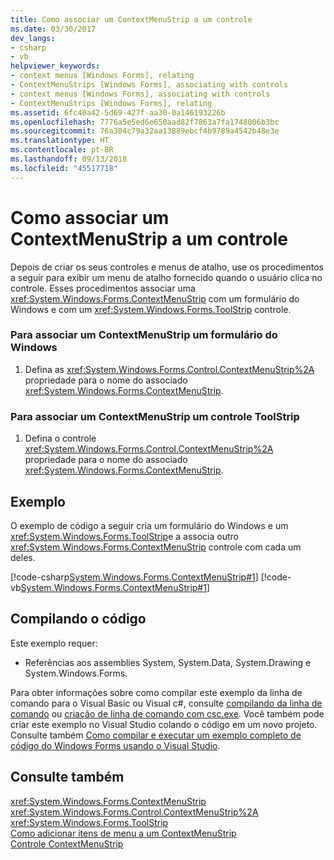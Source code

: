 ```yaml
---
title: Como associar um ContextMenuStrip a um controle
ms.date: 03/30/2017
dev_langs:
- csharp
- vb
helpviewer_keywords:
- context menus [Windows Forms], relating
- ContextMenuStrips [Windows Forms], associating with controls
- context menus [Windows Forms], associating with controls
- ContextMenuStrips [Windows Forms], relating
ms.assetid: 6fc40a42-5d69-427f-aa30-0a146193226b
ms.openlocfilehash: 7776a5e5ed6e650aad82f7863a7fa1748006b3bc
ms.sourcegitcommit: 76a304c79a32aa13889ebcf4b9789a4542b48e3e
ms.translationtype: HT
ms.contentlocale: pt-BR
ms.lasthandoff: 09/13/2018
ms.locfileid: "45517718"
---
```

# <a name="how-to-associate-a-contextmenustrip-with-a-control"></a>Como associar um ContextMenuStrip a um controle
Depois de criar os seus controles e menus de atalho, use os procedimentos a seguir para exibir um menu de atalho fornecido quando o usuário clica no controle. Esses procedimentos associar uma <xref:System.Windows.Forms.ContextMenuStrip> com um formulário do Windows e com um <xref:System.Windows.Forms.ToolStrip> controle.  
  
### <a name="to-associate-a-contextmenustrip-with-a-windows-form"></a>Para associar um ContextMenuStrip um formulário do Windows  
  
1.  Defina as <xref:System.Windows.Forms.Control.ContextMenuStrip%2A> propriedade para o nome do associado <xref:System.Windows.Forms.ContextMenuStrip>.  
  
### <a name="to-associate-a-contextmenustrip-with-a-toolstrip-control"></a>Para associar um ContextMenuStrip um controle ToolStrip  
  
1.  Defina o controle <xref:System.Windows.Forms.Control.ContextMenuStrip%2A> propriedade para o nome do associado <xref:System.Windows.Forms.ContextMenuStrip>.  
  
## <a name="example"></a>Exemplo  
 O exemplo de código a seguir cria um formulário do Windows e um <xref:System.Windows.Forms.ToolStrip>e a associa outro <xref:System.Windows.Forms.ContextMenuStrip> controle com cada um deles.  
  
 [!code-csharp[System.Windows.Forms.ContextMenuStrip#1](../../../../samples/snippets/csharp/VS_Snippets_Winforms/System.Windows.Forms.ContextMenuStrip/CS/form1.cs#1)]
 [!code-vb[System.Windows.Forms.ContextMenuStrip#1](../../../../samples/snippets/visualbasic/VS_Snippets_Winforms/System.Windows.Forms.ContextMenuStrip/VB/form1.vb#1)]  
  
## <a name="compiling-the-code"></a>Compilando o código  
 Este exemplo requer:  
  
-   Referências aos assemblies System, System.Data, System.Drawing e System.Windows.Forms.  
  
 Para obter informações sobre como compilar este exemplo da linha de comando para o Visual Basic ou Visual c#, consulte [compilando da linha de comando](~/docs/visual-basic/reference/command-line-compiler/building-from-the-command-line.md) ou [criação de linha de comando com csc.exe](~/docs/csharp/language-reference/compiler-options/command-line-building-with-csc-exe.md). Você também pode criar este exemplo no Visual Studio colando o código em um novo projeto.  Consulte também [Como compilar e executar um exemplo completo de código do Windows Forms usando o Visual Studio](https://msdn.microsoft.com/library/Bb129228\(v=vs.110\)).  
  
## <a name="see-also"></a>Consulte também  
 <xref:System.Windows.Forms.ContextMenuStrip>  
 <xref:System.Windows.Forms.Control.ContextMenuStrip%2A>  
 <xref:System.Windows.Forms.ToolStrip>  
 [Como adicionar itens de menu a um ContextMenuStrip](../../../../docs/framework/winforms/controls/how-to-add-menu-items-to-a-contextmenustrip.md)  
 [Controle ContextMenuStrip](../../../../docs/framework/winforms/controls/contextmenustrip-control.md)
